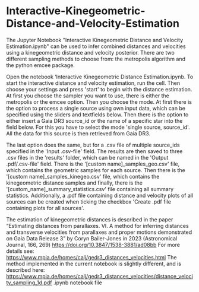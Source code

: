 # Interactive-Kinegeometric-Distance-and-Velocity-Estimation

The Jupyter Notebook "Interactive Kinegeometric Distance and Velocity Estimation.ipynb" can be used to infer combined distances and velocities using a kinegeometric distance and velocity posterior. There are two different sampling methods to choose from: the metropolis algorithm and the python emcee package.

Open the notebook ‘Interactive Kinegeometric Distance Estimation.ipynb. To start the interactive distance and velocity estimation, run the cell. Then choose your settings and press 'start' to begin with the distance estimation. At first you choose the sampler you want to use, there is either the metropolis or the emcee option. Then you choose the mode. At first there is the option to process a single source using own input data, which can be specified using the sliders and textfields below. Then there is the option to either insert a Gaia DR3 source_id or the name of a specific star into the field below. For this you have to select the mode 'single source, source_id'. All the data for this source is then retrieved from Gaia DR3. 

The last option does the same, but for a .csv file of multiple source_ids specified in the 'Input .csv-file' field. The results are then saved to three .csv files in the 'results' folder, which can be named in the 'Output .pdf/.csv-file' field. There is the  '[custom name]_samples_geo.csv' file, which contains the geometric samples for each source. Then there is the '[custom name]_samples_kinegeo.csv' file, which contains the kinegeometric distance samples and finally, there is the '[custom_name]_summary_statistics.csv' file containing all summary statistics. Additionally, a .pdf file containing distance and velocity plots of all sources can be created when ticking the checkbox 'Create .pdf file containing plots for all sources'. 

The estimation of kinegeometric distances is described in the paper
“Estimating distances from parallaxes. VI. A method for inferring distances and transverse velocities from parallaxes and proper motions demonstrated on Gaia Data Release 3” by Coryn Bailer-Jones in 2023 (Astronomical Journal, 166, 269)
https://doi.org/10.3847/1538-3881/ad08bb
For more details see: https://www.mpia.de/homes/calj/gedr3_distances_velocities.html
The method implemented in the current notebook is slightly different, and is described here:
https://www.mpia.de/homes/calj/gedr3_distances_velocities/distance_velocity_sampling_1d.pdf
.ipynb notebook file
